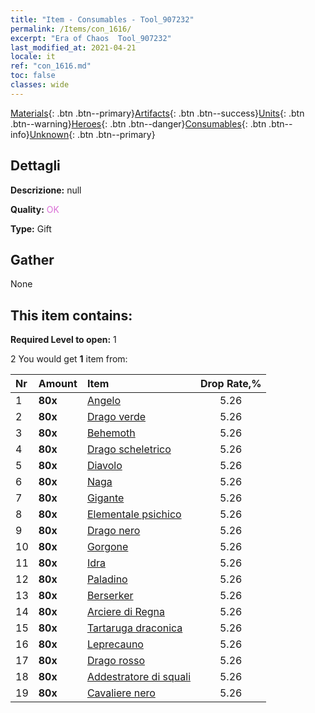 ```yaml
---
title: "Item - Consumables - Tool_907232"
permalink: /Items/con_1616/
excerpt: "Era of Chaos  Tool_907232"
last_modified_at: 2021-04-21
locale: it
ref: "con_1616.md"
toc: false
classes: wide
---
```

 [Materials](/it/Items/){: .btn .btn--primary}[Artifacts](/it/Items/Artifacts/){: .btn .btn--success}[Units](/it/Items/Units/){: .btn .btn--warning}[Heroes](/it/Items/Heroes/){: .btn .btn--danger}[Consumables](/it/Items/Consumables/){: .btn .btn--info}[Unknown](/it/Items/Unknown/){: .btn .btn--primary}

## Dettagli
 **Descrizione:** null

 **Quality:** <span style="color: #DA70D6">OK</span>

 **Type:** Gift

## Gather

  None

## This item contains:

 **Required Level to open:** 1

 2 You would get **1** item  from:

  | Nr | Amount |     Item    | Drop Rate,% |
  |:---|:-------|:------------|:---------:|
  | 1 |  **80x** | [Angelo](/it/Items/unt_196/) | 5.26 | 
  | 2 |  **80x** | [Drago verde](/it/Items/unt_205/) | 5.26 | 
  | 3 |  **80x** | [Behemoth](/it/Items/unt_223/) | 5.26 | 
  | 4 |  **80x** | [Drago scheletrico](/it/Items/unt_214/) | 5.26 | 
  | 5 |  **80x** | [Diavolo](/it/Items/unt_232/) | 5.26 | 
  | 6 |  **80x** | [Naga](/it/Items/unt_240/) | 5.26 | 
  | 7 |  **80x** | [Gigante](/it/Items/unt_241/) | 5.26 | 
  | 8 |  **80x** | [Elementale psichico](/it/Items/unt_267/) | 5.26 | 
  | 9 |  **80x** | [Drago nero](/it/Items/unt_250/) | 5.26 | 
  | 10 |  **80x** | [Gorgone](/it/Items/unt_257/) | 5.26 | 
  | 11 |  **80x** | [Idra](/it/Items/unt_259/) | 5.26 | 
  | 12 |  **80x** | [Paladino](/it/Items/unt_197/) | 5.26 | 
  | 13 |  **80x** | [Berserker](/it/Items/unt_224/) | 5.26 | 
  | 14 |  **80x** | [Arciere di Regna](/it/Items/unt_274/) | 5.26 | 
  | 15 |  **80x** | [Tartaruga draconica](/it/Items/unt_278/) | 5.26 | 
  | 16 |  **80x** | [Leprecauno](/it/Items/unt_270/) | 5.26 | 
  | 17 |  **80x** | [Drago rosso](/it/Items/unt_251/) | 5.26 | 
  | 18 |  **80x** | [Addestratore di squali](/it/Items/unt_281/) | 5.26 | 
  | 19 |  **80x** | [Cavaliere nero](/it/Items/unt_213/) | 5.26 | 
